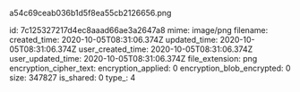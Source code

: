 a54c69ceab036b1d5f8ea55cb2126656.png

id: 7c125327217d4ec8aaad66ae3a2647a8
mime: image/png
filename: 
created_time: 2020-10-05T08:31:06.374Z
updated_time: 2020-10-05T08:31:06.374Z
user_created_time: 2020-10-05T08:31:06.374Z
user_updated_time: 2020-10-05T08:31:06.374Z
file_extension: png
encryption_cipher_text: 
encryption_applied: 0
encryption_blob_encrypted: 0
size: 347827
is_shared: 0
type_: 4
